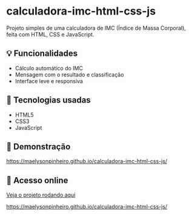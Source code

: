 # calculadora-imc-html-css-js

Projeto simples de uma calculadora de IMC (Índice de Massa Corporal), feita com HTML, CSS e JavaScript.

## 💡 Funcionalidades

- Cálculo automático do IMC
- Mensagem com o resultado e classificação
- Interface leve e responsiva

## 🚀 Tecnologias usadas

- HTML5
- CSS3
- JavaScript

## 📸 Demonstração

https://maelysonpinheiro.github.io/calculadora-imc-html-css-js/

## 🔗 Acesso online

[Veja o projeto rodando aqui](https://maelysonpinheiro.github.io/calculadora-imc-html-css-js/)





https://maelysonpinheiro.github.io/calculadora-imc-html-css-js/
